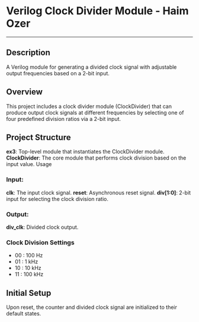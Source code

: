 Verilog Clock Divider Module - 
Haim Ozer
===============================
---------------

## Description
A Verilog module for generating a divided clock signal with adjustable output frequencies based on a 2-bit input.

## Overview
This project includes a clock divider module (ClockDivider) that can produce output clock signals at different frequencies by selecting one of four predefined division ratios via a 2-bit input.

## Project Structure
**ex3**: Top-level module that instantiates the ClockDivider module.
**ClockDivider**: The core module that performs clock division based on the input value.
Usage

### Input:
**clk**: The input clock signal.
**reset**: Asynchronous reset signal.
**div[1:0]**: 2-bit input for selecting the clock division ratio.
### Output:
**div_clk**: Divided clock output.

### Clock Division Settings
- 00 : 100 Hz
- 01 : 1 kHz
- 10 : 10 kHz
- 11 : 100 kHz

## Initial Setup
Upon reset, the counter and divided clock signal are initialized to their default states.
